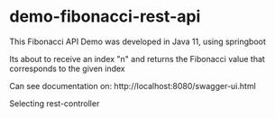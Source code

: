 # demo-fibonacci-rest-api

This Fibonacci API Demo was developed in Java 11, using springboot 

Its about to receive an index "n" and returns the Fibonacci value that corresponds to the given index

Can see documentation on:
http://localhost:8080/swagger-ui.html

Selecting rest-controller